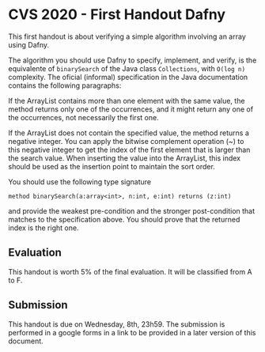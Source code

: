 # CVS 2020 - First Handout Dafny

This first handout is about verifying a simple algorithm involving an array using Dafny. 

The algorithm you should use Dafny to specify, implement, and verify, is the equivalente of `binarySearch` of the Java class `Collections`, with `O(log n)` complexity. The oficial (informal) specification in the Java documentation contains the following paragraphs:

  If the ArrayList contains more than one element with the same value, the method returns only one of the occurrences, and it might return any one of the occurrences, not necessarily the first one.

  If the ArrayList does not contain the specified value, the method returns a negative integer. You can apply the bitwise complement operation (~) to this negative integer to get the index of the first element that is larger than the search value. When inserting the value into the ArrayList, this index should be used as the insertion point to maintain the sort order.

You should use the following type signature 

```
method binarySearch(a:array<int>, n:int, e:int) returns (z:int)
```

and provide the weakest pre-condition and the stronger post-condition that matches to the specification above. You should prove that the returned index is the right one.

## Evaluation

This handout is worth 5% of the final evaluation. It will be classified from A to F. 

## Submission 

This handout is due on Wednesday, 8th, 23h59. The submission is performed in a google forms in a link to be provided in a later version of this document.